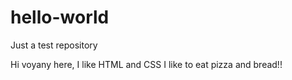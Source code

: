 # hello-world
Just a test repository

Hi voyany here,
I like HTML and CSS
I like to eat pizza and bread!!
